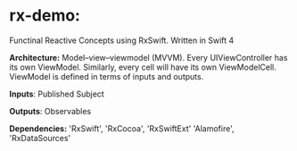 # rx-demo:
Functinal Reactive Concepts using RxSwift. Written in Swift 4

**Architecture:** 
Model–view–viewmodel (MVVM). Every UIViewController has its own ViewModel. Similarly, every cell will have its own ViewModelCell. ViewModel is defined in terms of inputs and outputs.

**Inputs**:
Published Subject

**Outputs**:
Observables

**Dependencies:**
'RxSwift', 'RxCocoa', 'RxSwiftExt' 'Alamofire', 'RxDataSources'
